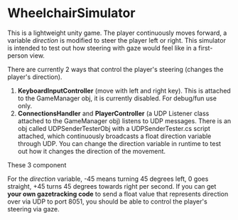 # WheelchairSimulator

This is a lightweight unity game. The player continuously moves forward, a variable _direction_ is modified to steer the player left or right.
This simulator is intended to test out how steering with gaze would feel like in a first-person view.

There are currently 2 ways that control the player's steering (changes the player's direction).

1. **KeyboardInputController** (move with left and right key). This is attached to the GameManager obj, it is currently disabled. For debug/fun use only.
2. **ConnectionsHandler** and **PlayerController** (a UDP Listener class attached to the GameManager obj) listens to UDP messages. There is an obj called UDPSenderTesterObj with a UDPSenderTester.cs script attached, which continuously broadcasts a float direction variable through UDP. You can change the direction variable in runtime to test out how it changes the direction of the movement.

These 3 component

For the _direction_ variable, -45 means turning 45 degrees left, 0 goes straight, +45 turns 45 degrees towards right per second.
If you can get **your own gazetracking code** to send a float value that represents direction over via UDP to port 8051, you should be able to control the player's steering via gaze.
